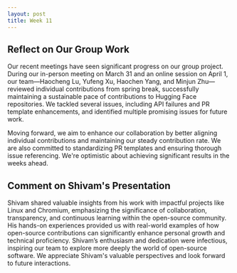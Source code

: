 ```yaml
---
layout: post
title: Week 11
---
```

## Reflect on Our Group Work
Our recent meetings have seen significant progress on our group project. During our in-person meeting on March 31 and an online session on April 1, our team—Haocheng Lu, Yufeng Xu, Haochen Yang, and Minjun Zhu—reviewed individual contributions from spring break, successfully maintaining a sustainable pace of contributions to Hugging Face repositories. We tackled several issues, including API failures and PR template enhancements, and identified multiple promising issues for future work.

<!--more-->
Moving forward, we aim to enhance our collaboration by better aligning individual contributions and maintaining our steady contribution rate. We are also committed to standardizing PR templates and ensuring thorough issue referencing. We're optimistic about achieving significant results in the weeks ahead.



## Comment on Shivam's Presentation

Shivam shared valuable insights from his work with impactful projects like Linux and Chromium, emphasizing the significance of collaboration, transparency, and continuous learning within the open-source community. His hands-on experiences provided us with real-world examples of how open-source contributions can significantly enhance personal growth and technical proficiency. Shivam’s enthusiasm and dedication were infectious, inspiring our team to explore more deeply the world of open-source software. We appreciate Shivam's valuable perspectives and look forward to future interactions.

